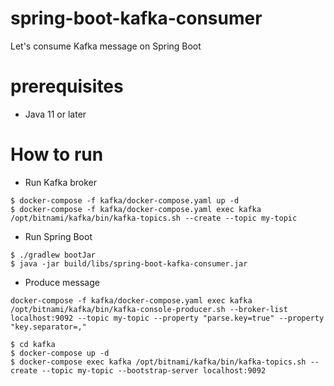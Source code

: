 # spring-boot-kafka-consumer
Let's consume Kafka message on Spring Boot

# prerequisites
- Java 11 or later

# How to run
- Run Kafka broker

```
$ docker-compose -f kafka/docker-compose.yaml up -d
$ docker-compose -f kafka/docker-compose.yaml exec kafka /opt/bitnami/kafka/bin/kafka-topics.sh --create --topic my-topic
```

- Run Spring Boot

```
$ ./gradlew bootJar
$ java -jar build/libs/spring-boot-kafka-consumer.jar
```

- Produce message

```
docker-compose -f kafka/docker-compose.yaml exec kafka /opt/bitnami/kafka/bin/kafka-console-producer.sh --broker-list localhost:9092 --topic my-topic --property "parse.key=true" --property "key.separator=,"
```

```
$ cd kafka
$ docker-compose up -d
$ docker-compose exec kafka /opt/bitnami/kafka/bin/kafka-topics.sh --create --topic my-topic --bootstrap-server localhost:9092
```
